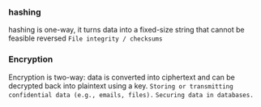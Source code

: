 ### hashing
hashing is one-way, it turns data into a fixed-size string that cannot be feasible reversed
`File integrity / checksums`
### Encryption
Encryption is two-way: data is converted into ciphertext and can be decrypted back into plaintext using a key.
`Storing or transmitting confidential data (e.g., emails, files).`
`Securing data in databases.`
